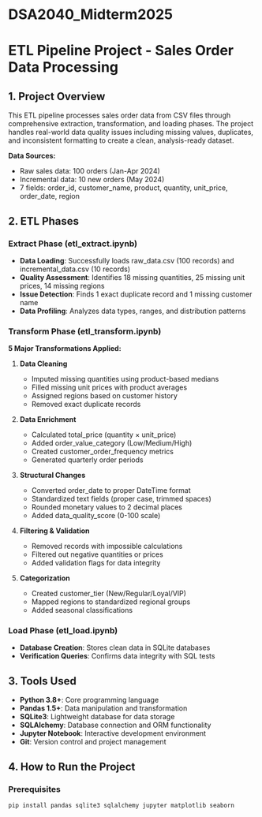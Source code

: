 # DSA2040_Midterm2025
# ETL Pipeline Project - Sales Order Data Processing

## 1. Project Overview
This ETL pipeline processes sales order data from CSV files through comprehensive extraction, transformation, and loading phases. The project handles real-world data quality issues including missing values, duplicates, and inconsistent formatting to create a clean, analysis-ready dataset.

**Data Sources:**
- Raw sales data: 100 orders (Jan-Apr 2024)
- Incremental data: 10 new orders (May 2024)
- 7 fields: order_id, customer_name, product, quantity, unit_price, order_date, region

## 2. ETL Phases

### Extract Phase (etl_extract.ipynb)
- **Data Loading**: Successfully loads raw_data.csv (100 records) and incremental_data.csv (10 records)
- **Quality Assessment**: Identifies 18 missing quantities, 25 missing unit prices, 14 missing regions
- **Issue Detection**: Finds 1 exact duplicate record and 1 missing customer name
- **Data Profiling**: Analyzes data types, ranges, and distribution patterns

### Transform Phase (etl_transform.ipynb)
**5 Major Transformations Applied:**

1. **Data Cleaning**
   - Imputed missing quantities using product-based medians
   - Filled missing unit prices with product averages
   - Assigned regions based on customer history
   - Removed exact duplicate records

2. **Data Enrichment**
   - Calculated total_price (quantity × unit_price)
   - Added order_value_category (Low/Medium/High)
   - Created customer_order_frequency metrics
   - Generated quarterly order periods

3. **Structural Changes**
   - Converted order_date to proper DateTime format
   - Standardized text fields (proper case, trimmed spaces)
   - Rounded monetary values to 2 decimal places
   - Added data_quality_score (0-100 scale)

4. **Filtering & Validation**
   - Removed records with impossible calculations
   - Filtered out negative quantities or prices
   - Added validation flags for data integrity

5. **Categorization**
   - Created customer_tier (New/Regular/Loyal/VIP)
   - Mapped regions to standardized regional groups
   - Added seasonal classifications



### Load Phase (etl_load.ipynb)
- **Database Creation**: Stores clean data in SQLite databases
- **Verification Queries**: Confirms data integrity with SQL tests


## 3. Tools Used
- **Python 3.8+**: Core programming language
- **Pandas 1.5+**: Data manipulation and transformation
- **SQLite3**: Lightweight database for data storage
- **SQLAlchemy**: Database connection and ORM functionality
- **Jupyter Notebook**: Interactive development environment
- **Git**: Version control and project management

## 4. How to Run the Project

### Prerequisites
```bash
pip install pandas sqlite3 sqlalchemy jupyter matplotlib seaborn